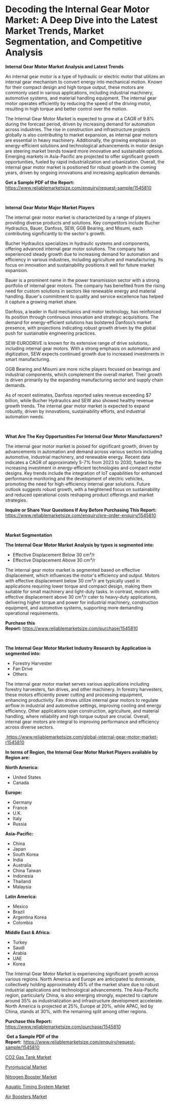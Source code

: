 <p><h1>Decoding the Internal Gear Motor Market: A Deep Dive into the Latest Market Trends, Market Segmentation, and Competitive Analysis</h1></p><p><strong>Internal Gear Motor Market Analysis and Latest Trends</strong></p>
<p><p>An internal gear motor is a type of hydraulic or electric motor that utilizes an internal gear mechanism to convert energy into mechanical motion. Known for their compact design and high torque output, these motors are commonly used in various applications, including industrial machinery, automotive systems, and material handling equipment. The internal gear motor operates efficiently by reducing the speed of the driving motor, resulting in high torque and better control over the motion.</p><p>The Internal Gear Motor Market is expected to grow at a CAGR of 9.8% during the forecast period, driven by increasing demand for automation across industries. The rise in construction and infrastructure projects globally is also contributing to market expansion, as internal gear motors are essential in heavy machinery. Additionally, the growing emphasis on energy-efficient solutions and technological advancements in motor design are steering market trends toward more innovative and sustainable options. Emerging markets in Asia-Pacific are projected to offer significant growth opportunities, fueled by rapid industrialization and urbanization. Overall, the internal gear motor market is positioned for robust growth in the coming years, driven by ongoing innovations and increasing application demands.</p></p>
<p><strong>Get a Sample PDF of the Report:&nbsp;</strong> <a href="https://www.reliablemarketsize.com/enquiry/request-sample/1545810?utm_campaign=973&utm_medium=2&utm_source=Github&utm_content=ia&utm_term=08042025&utm_id=internal-gear-motor">https://www.reliablemarketsize.com/enquiry/request-sample/1545810</a></p>
<p>&nbsp;</p>
<p><strong>Internal Gear Motor Major Market Players</strong></p>
<p><p>The internal gear motor market is characterized by a range of players providing diverse products and solutions. Key competitors include Bucher Hydraulics, Bauer, Danfoss, SEW, GGB Bearing, and Misumi, each contributing significantly to the sector's growth.</p><p>Bucher Hydraulics specializes in hydraulic systems and components, offering advanced internal gear motor solutions. The company has experienced steady growth due to increasing demand for automation and efficiency in various industries, including agriculture and manufacturing. Its focus on innovation and sustainability positions it well for future market expansion.</p><p>Bauer is a prominent name in the power transmission sector with a strong portfolio of internal gear motors. The company has benefited from the rising need for custom solutions in sectors like renewable energy and material handling. Bauer's commitment to quality and service excellence has helped it capture a growing market share.</p><p>Danfoss, a leader in fluid mechanics and motor technology, has reinforced its position through continuous innovation and strategic acquisitions. The demand for energy-efficient solutions has bolstered Danfoss’s market presence, with projections indicating robust growth driven by the global push for sustainable engineering practices.</p><p>SEW-EURODRIVE is known for its extensive range of drive solutions, including internal gear motors. With a strong emphasis on automation and digitization, SEW expects continued growth due to increased investments in smart manufacturing.</p><p>GGB Bearing and Misumi are more niche players focused on bearings and industrial components, which complement the overall market. Their growth is driven primarily by the expanding manufacturing sector and supply chain demands.</p><p>As of recent estimates, Danfoss reported sales revenue exceeding $7 billion, while Bucher Hydraulics and SEW also showed healthy revenue growth trends. The internal gear motor market is expected to expand robustly, driven by innovations, sustainability efforts, and industrial automation needs.</p></p>
<p>&nbsp;</p>
<p><strong>What Are The Key Opportunities For Internal Gear Motor Manufacturers?</strong></p>
<p><p>The internal gear motor market is poised for significant growth, driven by advancements in automation and demand across various sectors including automotive, industrial machinery, and renewable energy. Recent data indicates a CAGR of approximately 5-7% from 2023 to 2030, fueled by the increasing investment in energy-efficient technologies and compact motor designs. Key trends include the integration of IoT capabilities for enhanced performance monitoring and the development of electric vehicles, promoting the need for high-efficiency internal gear solutions. Future outlook suggests robust growth, with a heightened focus on sustainability and reduced operational costs reshaping product offerings and market strategies.</p></p>
<p><strong>Inquire or Share Your Questions If Any Before Purchasing This Report:</strong> <a href="https://www.reliablemarketsize.com/enquiry/pre-order-enquiry/1545810?utm_campaign=973&utm_medium=2&utm_source=Github&utm_content=ia&utm_term=08042025&utm_id=internal-gear-motor">https://www.reliablemarketsize.com/enquiry/pre-order-enquiry/1545810</a></p>
<p>&nbsp;</p>
<p><strong>Market Segmentation</strong></p>
<p><strong>The Internal Gear Motor Market Analysis by types is segmented into:</strong></p>
<p><ul><li>Effective Displacement Below 30 cm³/r</li><li>Effective Displacement Above 30 cm³/r</li></ul></p>
<p><p>The internal gear motor market is segmented based on effective displacement, which influences the motor's efficiency and output. Motors with effective displacement below 30 cm³/r are typically used in applications requiring lower torque and compact design, making them suitable for small machinery and light-duty tasks. In contrast, motors with effective displacement above 30 cm³/r cater to heavy-duty applications, delivering higher torque and power for industrial machinery, construction equipment, and automotive systems, supporting more demanding operational requirements.</p></p>
<p><strong>Purchase this Report:&nbsp;</strong><a href="https://www.reliablemarketsize.com/purchase/1545810?utm_campaign=973&utm_medium=2&utm_source=Github&utm_content=ia&utm_term=08042025&utm_id=internal-gear-motor">https://www.reliablemarketsize.com/purchase/1545810</a></p>
<p>&nbsp;</p>
<p><strong>The Internal Gear Motor Market Industry Research by Application is segmented into:</strong></p>
<p><ul><li>Forestry Harvester</li><li>Fan Drive</li><li>Others</li></ul></p>
<p><p>The internal gear motor market serves various applications including forestry harvesters, fan drives, and other machinery. In forestry harvesters, these motors efficiently power cutting and processing equipment, enhancing productivity. Fan drives utilize internal gear motors to regulate airflow in industrial and automotive settings, improving cooling and energy efficiency. Other applications span construction, agriculture, and material handling, where reliability and high torque output are crucial. Overall, internal gear motors are integral to improving performance and efficiency across diverse sectors.</p></p>
<p><a href="https://www.reliablemarketsize.com/global-internal-gear-motor-market-r1545810?utm_campaign=973&utm_medium=2&utm_source=Github&utm_content=ia&utm_term=08042025&utm_id=internal-gear-motor">&nbsp;https://www.reliablemarketsize.com/global-internal-gear-motor-market-r1545810</a></p>
<p><strong>In terms of Region, the Internal Gear Motor Market Players available by Region are:</strong></p>
<p>
    <p> <strong> North America: </strong>
        <ul>
            <li>United States</li>
            <li>Canada</li>
        </ul>
        </p> 
    <p> <strong> Europe: </strong>
        <ul>
            <li>Germany</li>
            <li>France</li>
            <li>U.K.</li>
            <li>Italy</li>
            <li>Russia</li>
        </ul>
        </p> 
    <p> <strong> Asia-Pacific: </strong>
        <ul>
            <li>China</li>
            <li>Japan</li>
            <li>South Korea</li>
            <li>India</li>
            <li>Australia</li>
            <li>China Taiwan</li>
            <li>Indonesia</li>
            <li>Thailand</li>
            <li>Malaysia</li>
        </ul>
        </p> 
    <p> <strong> Latin America: </strong>
        <ul>
            <li>Mexico</li>
            <li>Brazil</li>
            <li>Argentina Korea</li>
            <li>Colombia</li>
        </ul>
        </p> 
    <p> <strong> Middle East & Africa: </strong>
        <ul>
            <li>Turkey</li>
            <li>Saudi</li>
            <li>Arabia</li>
            <li>UAE</li>
            <li>Korea</li>
        </ul>
    </p>
    </p>
<p><p>The Internal Gear Motor Market is experiencing significant growth across various regions. North America and Europe are anticipated to dominate, collectively holding approximately 45% of the market share due to robust industrial applications and technological advancements. The Asia-Pacific region, particularly China, is also emerging strongly, expected to capture around 35% as industrialization and infrastructure development accelerate. North America is projected at 25%, Europe at 20%, while APAC, led by China, stands at 30%, with the remaining split among other regions.</p></p>
<p><strong>Purchase this Report: </strong><a href="https://www.reliablemarketsize.com/purchase/1545810?utm_campaign=973&utm_medium=2&utm_source=Github&utm_content=ia&utm_term=08042025&utm_id=internal-gear-motor">https://www.reliablemarketsize.com/purchase/1545810</a></p>
<p>&nbsp;<strong>Get a Sample PDF of the Report:&nbsp;&nbsp;</strong><a href="https://www.reliablemarketsize.com/enquiry/request-sample/1545810?utm_campaign=973&utm_medium=2&utm_source=Github&utm_content=ia&utm_term=08042025&utm_id=internal-gear-motor">https://www.reliablemarketsize.com/enquiry/request-sample/1545810</a></p>
<p><strong></strong></p>
<p><p><a href="https://github.com/hadshpinay/Market-Research-Report-List-1/blob/main/co2-gas-tank-market.md?utm_campaign=973&utm_medium=2&utm_source=Github&utm_content=ia&utm_term=08042025&utm_id=internal-gear-motor">CO2 Gas Tank Market</a></p><p><a href="https://github.com/danzopachllq/Market-Research-Report-List-1/blob/main/pyromuscial-market.md?utm_campaign=973&utm_medium=2&utm_source=Github&utm_content=ia&utm_term=08042025&utm_id=internal-gear-motor">Pyromuscial Market</a></p><p><a href="https://github.com/ridchycarlas/Market-Research-Report-List-1/blob/main/nitrogen-booster-market.md?utm_campaign=973&utm_medium=2&utm_source=Github&utm_content=ia&utm_term=08042025&utm_id=internal-gear-motor">Nitrogen Booster Market</a></p><p><a href="https://github.com/fendtdjunawo/Market-Research-Report-List-1/blob/main/aquatic-timing-system-market.md?utm_campaign=973&utm_medium=2&utm_source=Github&utm_content=ia&utm_term=08042025&utm_id=internal-gear-motor">Aquatic Timing System Market</a></p><p><a href="https://github.com/catlowdarcys/Market-Research-Report-List-1/blob/main/air-boosters-market.md?utm_campaign=973&utm_medium=2&utm_source=Github&utm_content=ia&utm_term=08042025&utm_id=internal-gear-motor">Air Boosters Market</a></p></p>
